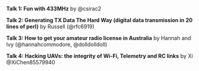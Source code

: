 **Talk 1: Fun with 433MHz** by @csirac2

**Talk 2: Generating TX Data The Hard Way (digital data transmission in 20 lines of perl)** by Russell (@rfc6919)

**Talk 3: How to get your amateur radio license in Australia** by Hannah and Ivy (@hannahcommodore, @dolldolldoll)

**Talk 4: Hacking UAVs: the integrity of Wi-Fi, Telemetry and RC links** by Xi @XiChen85579940
